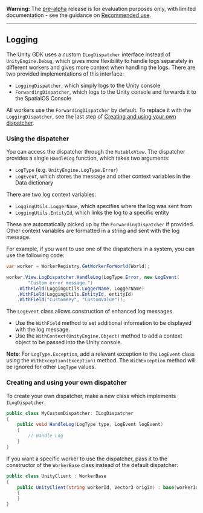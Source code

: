 **Warning:** The [pre-alpha](https://docs.improbable.io/reference/latest/shared/release-policy#maturity-stages) release is for evaluation purposes only, with limited documentation - see the guidance on [Recommended use](../../README.md#recommended-use).

-----

##  Logging

The Unity GDK uses a custom `ILogDispatcher` interface instead of `UnityEngine.Debug`, which gives more flexibility to handle logs separately in different workers and gives more context when handling the logs. There are two provided implementations of this interface: 

*  `LoggingDispatcher`, which simply logs to the Unity console
*  `ForwardingDispatcher`, which logs to the Unity console and forwards it to the SpatialOS Console

All workers use the `ForwardingDispatcher` by default. To replace it with the `LoggingDispatcher`, see the last step of [Creating and using your own dispatcher](#creating-and-using-your-own-dispatcher).

### Using the dispatcher

You can access the dispatcher through the `MutableView`. The dispatcher provides a single `HandleLog` function, which takes two arguments:

* `LogType` (e.g. `UnityEngine.LogType.Error`)
* `LogEvent`, which stores the message and other context variables in the Data dictionary

There are two log context variables: 

* `LoggingUtils.LoggerName`, which specifies where the log was sent from
* `LoggingUtils.EntityId`, which links the log to a specific entity

These are automatically picked up by the `ForwardingDispatcher` if provided. Other context variables are formatted in a string and sent with the log message.

For example, if you want to use one of the dispatchers in a system, you can use the following code:

```csharp
var worker = WorkerRegistry.GetWorkerForWorld(World);

worker.View.LogDispatcher.HandleLog(LogType.Error, new LogEvent(
        "Custom error message.")
    .WithField(LoggingUtils.LoggerName, LoggerName)
    .WithField(LoggingUtils.EntityId, entityId)
    .WithField("CustomKey", "CustomValue"));
```

The `LogEvent` class allows construction of enhanced log messages.
* Use the `WithField` method to set additional information to be displayed with the log message.
* Use the `WithContext(UnityEngine.Object)` method to add a context object to be passed into the Unity console.
 
**Note**: For `LogType.Exception`, add a relevant exception to the `LogEvent` class using the `WithException(Exception)` method. The `WithException` method will be ignored for other `LogType` values.

### Creating and using your own dispatcher

To create your own dispatcher, make a new class which implements `ILogDispatcher`:

```csharp
public class MyCustomDispatcher: ILogDispatcher
{
    public void HandleLog(LogType type, LogEvent logEvent)
    {
        // Handle Log 
    }
}
```


If you want a specific worker to use the dispatcher, pass it to the constructor of the `WorkerBase` class instead of the default dispatcher:

```csharp
public class UnityClient : WorkerBase
{
    public UnityClient(string workerId, Vector3 origin) : base(workerId, origin, new MyCustomDispatcher())
    {
    }
}
```